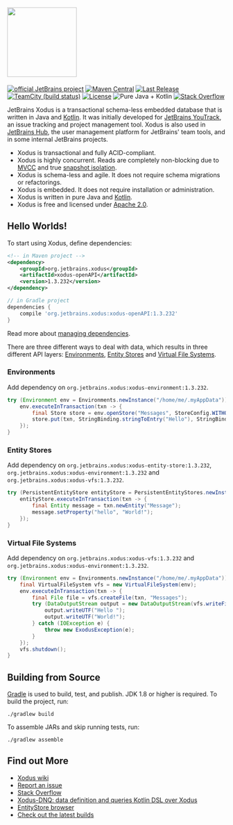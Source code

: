 # <a href="https://github.com/JetBrains/xodus/wiki"><img src="https://raw.githubusercontent.com/wiki/jetbrains/xodus/xodus.png" width=160></a>

[![official JetBrains project](http://jb.gg/badges/official.svg)](https://confluence.jetbrains.com/display/ALL/JetBrains+on+GitHub)
[![Maven Central](https://maven-badges.herokuapp.com/maven-central/org.jetbrains.xodus/xodus-openAPI/badge.svg)](http://search.maven.org/#search%7Cga%7C1%7Corg.jetbrains.xodus%20-dnq%20-time)
[![Last Release](https://img.shields.io/github/release-date/jetbrains/xodus.svg?logo=github)](https://github.com/jetbrains/xodus/releases/latest)
[![TeamCity (build status)](https://img.shields.io/teamcity/http/teamcity.jetbrains.com/s/Xodus_Build.svg)](https://teamcity.jetbrains.com/viewType.html?buildTypeId=Xodus_Build&branch_Xodus=<default>&guest=1)
[![License](https://img.shields.io/badge/License-Apache%202.0-blue.svg)](http://www.apache.org/licenses/LICENSE-2.0.html)
![Pure Java + Kotlin](https://img.shields.io/badge/100%25-java%2bkotlin-orange.svg)
[![Stack Overflow](http://img.shields.io/:stack%20overflow-xodus-brightgreen.svg)](http://stackoverflow.com/questions/tagged/xodus)

JetBrains Xodus is a transactional schema-less embedded database that is written in Java and [Kotlin](https://kotlinlang.org).
It was initially developed for [JetBrains YouTrack](http://jetbrains.com/youtrack), an issue tracking and project
management tool. Xodus is also used in [JetBrains Hub](https://jetbrains.com/hub), the user management platform
for JetBrains' team tools, and in some internal JetBrains projects.

- Xodus is transactional and fully ACID-compliant.
- Xodus is highly concurrent. Reads are completely non-blocking due to [MVCC](https://en.wikipedia.org/wiki/Multiversion_concurrency_control) and
true [snapshot isolation](https://en.wikipedia.org/wiki/Snapshot_isolation).
- Xodus is schema-less and agile. It does not require schema migrations or refactorings.
- Xodus is embedded. It does not require installation or administration.
- Xodus is written in pure Java and [Kotlin](https://kotlinlang.org).
- Xodus is free and licensed under [Apache 2.0](http://www.apache.org/licenses/LICENSE-2.0.html).

## Hello Worlds!

To start using Xodus, define dependencies:
```xml
<!-- in Maven project -->
<dependency>
    <groupId>org.jetbrains.xodus</groupId>
    <artifactId>xodus-openAPI</artifactId>
    <version>1.3.232</version>
</dependency>
```
```groovy
// in Gradle project
dependencies {
    compile 'org.jetbrains.xodus:xodus-openAPI:1.3.232'
}
```
Read more about [managing dependencies](https://github.com/JetBrains/xodus/wiki/Managing-Dependencies).

There are three different ways to deal with data, which results in three different API layers: [Environments](https://github.com/JetBrains/xodus/wiki/Environments), [Entity Stores](https://github.com/JetBrains/xodus/wiki/Entity-Stores) and [Virtual File Systems](https://github.com/JetBrains/xodus/wiki/Virtual-File-Systems).
 
### Environments

Add dependency on `org.jetbrains.xodus:xodus-environment:1.3.232`.

```java
try (Environment env = Environments.newInstance("/home/me/.myAppData")) {
    env.executeInTransaction(txn -> {
        final Store store = env.openStore("Messages", StoreConfig.WITHOUT_DUPLICATES, txn);
        store.put(txn, StringBinding.stringToEntry("Hello"), StringBinding.stringToEntry("World!"));
    });
}
```
### Entity Stores

Add dependency on `org.jetbrains.xodus:xodus-entity-store:1.3.232`, `org.jetbrains.xodus:xodus-environment:1.3.232` and `org.jetbrains.xodus:xodus-vfs:1.3.232`.

```java
try (PersistentEntityStore entityStore = PersistentEntityStores.newInstance("/home/me/.myAppData")) {
    entityStore.executeInTransaction(txn -> {
        final Entity message = txn.newEntity("Message");
        message.setProperty("hello", "World!");
    });
}
```
### Virtual File Systems

Add dependency on `org.jetbrains.xodus:xodus-vfs:1.3.232` and `org.jetbrains.xodus:xodus-environment:1.3.232`.

```java
try (Environment env = Environments.newInstance("/home/me/.myAppData")) {
    final VirtualFileSystem vfs = new VirtualFileSystem(env);
    env.executeInTransaction(txn -> {
        final File file = vfs.createFile(txn, "Messages");
        try (DataOutputStream output = new DataOutputStream(vfs.writeFile(txn, file))) {
            output.writeUTF("Hello ");
            output.writeUTF("World!");
        } catch (IOException e) {
            throw new ExodusException(e);
        }
    });
    vfs.shutdown();
}
```

## Building from Source
[Gradle](http://www.gradle.org) is used to build, test, and publish. JDK 1.8 or higher is required. To build the project, run:

    ./gradlew build

To assemble JARs and skip running tests, run:

    ./gradlew assemble

## Find out More
- [Xodus wiki](https://github.com/JetBrains/xodus/wiki)
- [Report an issue](https://youtrack.jetbrains.com/issues/XD)
- [Stack Overflow](http://stackoverflow.com/questions/tagged/xodus)
- [Xodus-DNQ: data definition and queries Kotlin DSL over Xodus](https://github.com/JetBrains/xodus-dnq)
- [EntityStore browser](https://github.com/JetBrains/xodus-entity-browser)
- [Check out the latest builds](https://teamcity.jetbrains.com/viewType.html?buildTypeId=Xodus_Build)
